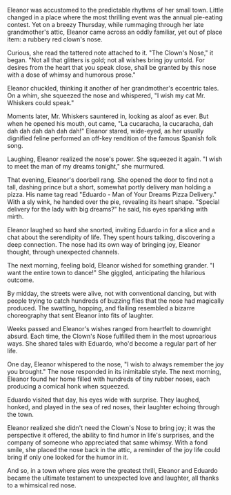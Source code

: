 Eleanor was accustomed to the predictable rhythms of her small town. Little changed in a place where the most thrilling event was the annual pie-eating contest. Yet on a breezy Thursday, while rummaging through her late grandmother's attic, Eleanor came across an oddly familiar, yet out of place item: a rubbery red clown's nose.

Curious, she read the tattered note attached to it. "The Clown's Nose," it began. "Not all that glitters is gold; not all wishes bring joy untold. For desires from the heart that you speak close, shall be granted by this nose with a dose of whimsy and humorous prose."

Eleanor chuckled, thinking it another of her grandmother's eccentric tales. On a whim, she squeezed the nose and whispered, "I wish my cat Mr. Whiskers could speak."

Moments later, Mr. Whiskers sauntered in, looking as aloof as ever. But when he opened his mouth, out came, "La cucaracha, la cucaracha, dah dah dah dah dah dah dah!" Eleanor stared, wide-eyed, as her usually dignified feline performed an off-key rendition of the famous Spanish folk song.

Laughing, Eleanor realized the nose's power. She squeezed it again. "I wish to meet the man of my dreams tonight," she murmured.

That evening, Eleanor's doorbell rang. She opened the door to find not a tall, dashing prince but a short, somewhat portly delivery man holding a pizza. His name tag read "Eduardo - Man of Your Dreams Pizza Delivery." With a sly wink, he handed over the pie, revealing its heart shape. "Special delivery for the lady with big dreams?" he said, his eyes sparkling with mirth.

Eleanor laughed so hard she snorted, inviting Eduardo in for a slice and a chat about the serendipity of life. They spent hours talking, discovering a deep connection. The nose had its own way of bringing joy, Eleanor thought, through unexpected channels.

The next morning, feeling bold, Eleanor wished for something grander. "I want the entire town to dance!" She giggled, anticipating the hilarious outcome.

By midday, the streets were alive, not with conventional dancing, but with people trying to catch hundreds of buzzing flies that the nose had magically produced. The swatting, hopping, and flailing resembled a bizarre choreography that sent Eleanor into fits of laughter.

Weeks passed and Eleanor's wishes ranged from heartfelt to downright absurd. Each time, the Clown's Nose fulfilled them in the most uproarious ways. She shared tales with Eduardo, who'd become a regular part of her life.

One day, Eleanor whispered to the nose, "I wish to always remember the joy you brought." The nose responded in its inimitable style. The next morning, Eleanor found her home filled with hundreds of tiny rubber noses, each producing a comical honk when squeezed.

Eduardo visited that day, his eyes wide with surprise. They laughed, honked, and played in the sea of red noses, their laughter echoing through the town.

Eleanor realized she didn't need the Clown's Nose to bring joy; it was the perspective it offered, the ability to find humor in life's surprises, and the company of someone who appreciated that same whimsy. With a fond smile, she placed the nose back in the attic, a reminder of the joy life could bring if only one looked for the humor in it.

And so, in a town where pies were the greatest thrill, Eleanor and Eduardo became the ultimate testament to unexpected love and laughter, all thanks to a whimsical red nose.